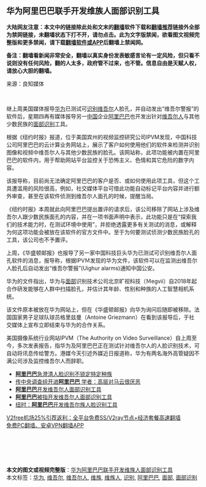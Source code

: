  <h2>华为阿里巴巴联手开发维族人面部识别工具</h2> <p class="notice"><b>大陆网友注意：本文中的链接除此处和文末的<a href="https://github.com/bannedbook/fanqiang" >翻墙</a>软件下载和<a href="https://github.com/killgcd/justmysocks/blob/master/README.md">翻墙推荐</a>链接外全部为禁网链接，未翻墙状态下打不开，请勿点击。此为文字版禁闻，欲看图文视频完整版和更多禁闻，请下载<a href="https://github.com/bannedbook/fanqiang">翻墙软件或APP</a>后翻墙上禁闻网。</p><p>备注：翻墙看新闻非常安全，翻墙以真实身份发表敏感言论有一定风险，但只看不说则没有任何风险，翻的人太多，政府管不过来，也不管。信息自由是天赋人权，请放心大胆的翻墙。</b></p>  <div class="entry"> <p>来源：良知媒体</p> <p></br></p> <p>继上周美国媒体报导<a href="https://www.bannedbook.org/bnews/tag/%e5%8d%8e%e4%b8%ba/" class="st_tag internal_tag" rel="tag" title="标签 华为 下的日志">华为</a>已测试可<a href="https://www.bannedbook.org/bnews/tag/%E8%AF%86%E5%88%AB/" class="st_tag internal_tag" rel="tag" title="标签 识别 下的日志">识别</a><a href="https://www.bannedbook.org/bnews/tag/%E7%BB%B4%E5%90%BE%E5%B0%94/" class="st_tag internal_tag" rel="tag" title="标签 维吾尔 下的日志">维吾尔</a>人脸孔，并自动发出“维吾尔警报”的软件后，星期四再有媒体报导另一<span class='wp_keywordlink_affiliate'><a href="https://www.bannedbook.org/" title="中国" target="_blank">中国</a></span>企业<a href="https://www.bannedbook.org/bnews/tag/%e9%98%bf%e9%87%8c%e5%b7%b4%e5%b7%b4/" class="st_tag internal_tag" rel="tag" title="标签 阿里巴巴 下的日志">阿里巴巴</a>也开发出针对<a href="https://www.bannedbook.org/bnews/tag/%E7%BB%B4%E5%90%BE%E5%B0%94%E4%BA%BA/" class="st_tag internal_tag" rel="tag" title="标签 维吾尔人 下的日志">维吾尔人</a>与其他少数民族的<a href="https://www.bannedbook.org/bnews/tag/%E9%9D%A2%E9%83%A8%E8%AF%86%E5%88%AB/" class="st_tag internal_tag" rel="tag" title="标签 面部识别 下的日志">面部识别</a>工具。</p>  <p>根据《纽约时报》报道，位于美国宾州的视频监控研究公司IPVM发现，中国科技公司阿里巴巴的云计算业务网站上，展示了客户如何使用他们的软件来检测并识别图像和视频中维吾尔人与其他少数民族的脸孔。该网站称，此项功能被内置在阿里巴巴的软件内，用于帮助网站平台监控关于恐怖主义、色情和其它危险的数字内容。</p> <p>该报导称，目前尚无法确定阿里巴巴的客户是否、或如何使用此项工具，但这个工具遭滥用的风险很高，例如，社交媒体平台可借此功能自动标记平台内容并进行额外审查，甚至在该软件侦测到维吾尔人面孔的时候，提醒当局。</p> <p>《纽约时报》本周就此向阿里巴巴提出置评的请求后，该公司移除了网站上涉及维吾尔人跟少数民族面孔的内容，并在一项书面声明中表示，此功能只是在“探索我们的技术能力时，在测试环境中使用”，并拒绝透露更多有关测试的消息，或解释为何这项功能会被放在该软件的官方文件中。至于为何要测试侦测少数民族脸孔的工具，该公司也不予置评。</p>  <p>上周，《华盛顿邮报》也报导了另一家中国科技巨头华为已测试可识别维吾尔人面孔软件的消息，报导称，根据IPVＭ发现的华为文件，该软件可以在监测出维吾尔人脸孔后自动发出“维吾尔警报”(Uighur alarms)通知中国公安。</p> <p>华为的文件指出，华为与<a href="https://www.bannedbook.org/bnews/tag/%E9%9D%A2%E9%83%A8/" class="st_tag internal_tag" rel="tag" title="标签 面部 下的日志">面部</a>识别技术公司北京旷视科技（Ｍegvii）自2018年起合作研发能够在人群中扫描脸孔，并估计其年龄、性别和种族的人工智慧相机系统。</p> <p>该文件原本被放在华为网站上，但在《华盛顿邮报》向华为询问后随即被移除。法国国家男子足球队球员格里兹曼（Antoine Griezmann）在看到该报导后，于社交媒体上宣布立即结束与华为的合作关系。</p>  <p>美国摄像系统行业网站IPVM（The Authority on Video Surveillance）自上周至今，多次发表报告，指华为及阿里巴巴正在测试针对维吾尔人的人脸识别技术，可自动将讯息传给警方。港媒今天引述外媒近日报道称，华为有两名海外高管疑因不满公司涉及监控维吾尔人而辞职。</p> <ul class='op-related-articles' title='相关阅读'> <li><a href='https://www.bannedbook.org/bnews/headline/20201218/1450346.html' target='_blank'><b>阿里巴巴</b>急澄清人脸识别不锁定特定种族</a></li> <li><a href='https://www.bannedbook.org/bnews/comments/20201218/1450241.html' target='_blank'>传中央调查组开进<b>阿里巴巴</b> 学者：高层对马云很厌恶</a></li> <li><a href='https://www.bannedbook.org/bnews/ssgc/20201218/1449994.html' target='_blank'><b>阿里巴巴</b>开发维吾尔人面部识别工具</a></li> <li><a href='https://www.bannedbook.org/bnews/headline/20201218/1449910.html' target='_blank'><b>阿里巴巴</b>被指开发维吾尔人面部识别工具</a></li> <li><a href='https://www.bannedbook.org/bnews/headline/20201217/1449898.html' target='_blank'>纽时：<b>阿里巴巴</b>开发维吾尔族人脸识别工具</a></li> </ul> <p class="texttj"> <a href="https://github.com/bannedbook/fanqiang/wiki/V2ray%E6%9C%BA%E5%9C%BA" target="_blank">V2free机场25%引荐返利：全平台免费SS/V2ray节点+经济套餐高速翻墙</a><br/> <a href="https://github.com/bannedbook/fanqiang/wiki/%E7%A6%81%E9%97%BB%E7%BD%91%E5%AE%89%E5%8D%93%E7%BF%BB%E5%A2%99%E6%96%B0%E9%97%BBAPP" target="_blank">免费PC翻墙、安卓VPN翻墙APP</a></p><p></br></br><br /> </br></p><a name='sharetosocial'></a>       <div><b>本文的图文或视频完整版</b>：<a href='https://www.bannedbook.org/bnews/cbnews/20201218/1450545.html'>华为阿里巴巴联手开发维族人面部识别工具</a></div>  </div><!--END ENTRY--> <div class="postfooter"> <div>本文标签：<a href="https://www.bannedbook.org/bnews/tag/%e5%8d%8e%e4%b8%ba/" rel="tag">华为</a>, <a href="https://www.bannedbook.org/bnews/tag/%E7%BB%B4%E5%90%BE%E5%B0%94/" rel="tag">维吾尔</a>, <a href="https://www.bannedbook.org/bnews/tag/%E7%BB%B4%E5%90%BE%E5%B0%94%E4%BA%BA/" rel="tag">维吾尔人</a>, <a href="https://www.bannedbook.org/bnews/tag/%E7%BB%B4%E6%97%8F/" rel="tag">维族</a>, <a href="https://www.bannedbook.org/bnews/tag/%e7%bb%b4%e6%97%8f%e4%ba%ba/" rel="tag">维族人</a>, <a href="https://www.bannedbook.org/bnews/tag/%E8%AF%86%E5%88%AB/" rel="tag">识别</a>, <a href="https://www.bannedbook.org/bnews/tag/%e9%98%bf%e9%87%8c%e5%b7%b4%e5%b7%b4/" rel="tag">阿里巴巴</a>, <a href="https://www.bannedbook.org/bnews/tag/%E9%9D%A2%E9%83%A8/" rel="tag">面部</a>, <a href="https://www.bannedbook.org/bnews/tag/%E9%9D%A2%E9%83%A8%E8%AF%86%E5%88%AB/" rel="tag">面部识别</a></div>  </div><!--END POSTFOOTER--> 